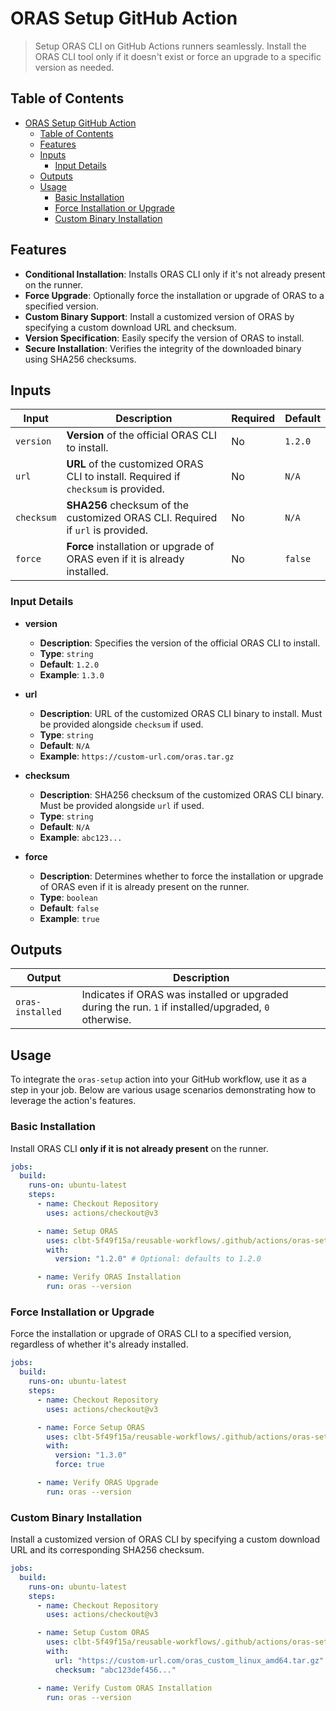 # ORAS Setup GitHub Action

> Setup ORAS CLI on GitHub Actions runners seamlessly. Install the ORAS CLI tool only if it doesn't exist or force an upgrade to a specific version as needed.

## Table of Contents

- [ORAS Setup GitHub Action](#oras-setup-github-action)
  - [Table of Contents](#table-of-contents)
  - [Features](#features)
  - [Inputs](#inputs)
    - [Input Details](#input-details)
  - [Outputs](#outputs)
  - [Usage](#usage)
    - [Basic Installation](#basic-installation)
    - [Force Installation or Upgrade](#force-installation-or-upgrade)
    - [Custom Binary Installation](#custom-binary-installation)

## Features

- **Conditional Installation**: Installs ORAS CLI only if it's not already present on the runner.
- **Force Upgrade**: Optionally force the installation or upgrade of ORAS to a specified version.
- **Custom Binary Support**: Install a customized version of ORAS by specifying a custom download URL and checksum.
- **Version Specification**: Easily specify the version of ORAS to install.
- **Secure Installation**: Verifies the integrity of the downloaded binary using SHA256 checksums.

## Inputs

| Input      | Description                                                                        | Required | Default |
| ---------- | ---------------------------------------------------------------------------------- | -------- | ------- |
| `version`  | **Version** of the official ORAS CLI to install.                                   | No       | `1.2.0` |
| `url`      | **URL** of the customized ORAS CLI to install. Required if `checksum` is provided. | No       | `N/A`   |
| `checksum` | **SHA256** checksum of the customized ORAS CLI. Required if `url` is provided.     | No       | `N/A`   |
| `force`    | **Force** installation or upgrade of ORAS even if it is already installed.         | No       | `false` |

### Input Details

- **version**

  - **Description**: Specifies the version of the official ORAS CLI to install.
  - **Type**: `string`
  - **Default**: `1.2.0`
  - **Example**: `1.3.0`

- **url**

  - **Description**: URL of the customized ORAS CLI binary to install. Must be provided alongside `checksum` if used.
  - **Type**: `string`
  - **Default**: `N/A`
  - **Example**: `https://custom-url.com/oras.tar.gz`

- **checksum**

  - **Description**: SHA256 checksum of the customized ORAS CLI binary. Must be provided alongside `url` if used.
  - **Type**: `string`
  - **Default**: `N/A`
  - **Example**: `abc123...`

- **force**
  - **Description**: Determines whether to force the installation or upgrade of ORAS even if it is already present on the runner.
  - **Type**: `boolean`
  - **Default**: `false`
  - **Example**: `true`

## Outputs

| Output           | Description                                                                                           |
| ---------------- | ----------------------------------------------------------------------------------------------------- |
| `oras-installed` | Indicates if ORAS was installed or upgraded during the run. `1` if installed/upgraded, `0` otherwise. |

## Usage

To integrate the `oras-setup` action into your GitHub workflow, use it as a step in your job. Below are various usage scenarios demonstrating how to leverage the action's features.

### Basic Installation

Install ORAS CLI **only if it is not already present** on the runner.

```yaml
jobs:
  build:
    runs-on: ubuntu-latest
    steps:
      - name: Checkout Repository
        uses: actions/checkout@v3

      - name: Setup ORAS
        uses: clbt-5f49f15a/reusable-workflows/.github/actions/oras-setup@main
        with:
          version: "1.2.0" # Optional: defaults to 1.2.0

      - name: Verify ORAS Installation
        run: oras --version
```

### Force Installation or Upgrade

Force the installation or upgrade of ORAS CLI to a specified version, regardless of whether it's already installed.

```yaml
jobs:
  build:
    runs-on: ubuntu-latest
    steps:
      - name: Checkout Repository
        uses: actions/checkout@v3

      - name: Force Setup ORAS
        uses: clbt-5f49f15a/reusable-workflows/.github/actions/oras-setup@main
        with:
          version: "1.3.0"
          force: true

      - name: Verify ORAS Upgrade
        run: oras --version
```

### Custom Binary Installation

Install a customized version of ORAS CLI by specifying a custom download URL and its corresponding SHA256 checksum.

```yaml
jobs:
  build:
    runs-on: ubuntu-latest
    steps:
      - name: Checkout Repository
        uses: actions/checkout@v3

      - name: Setup Custom ORAS
        uses: clbt-5f49f15a/reusable-workflows/.github/actions/oras-setup@main
        with:
          url: "https://custom-url.com/oras_custom_linux_amd64.tar.gz"
          checksum: "abc123def456..."

      - name: Verify Custom ORAS Installation
        run: oras --version
```
